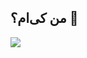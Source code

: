 ## من کی‌ام؟ 👋
<img  align="center" src="https://github.com/sputnick01/sputnick01/assets/48160693/e5434170-a154-4118-a1df-0734e11103ed">
